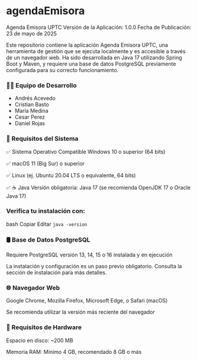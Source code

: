 # agendaEmisora
Agenda Emisora UPTC
Versión de la Aplicación: 1.0.0
Fecha de Publicación: 23 de mayo de 2025

Este repositorio contiene la aplicación Agenda Emisora UPTC, una herramienta de gestión que se ejecuta localmente y es accesible a través de un navegador web. Ha sido desarrollada en Java 17 utilizando Spring Boot y Maven, y requiere una base de datos PostgreSQL previamente configurada para su correcto funcionamiento.

### 👨‍💻 Equipo de Desarrollo

- Andrés Acevedo
- Cristian Basto
- María Medina
- Cesar Perez
- Daniel Rojas



### 🚀 Requisitos del Sistema
✅ Sistema Operativo Compatible
Windows 10 o superior (64 bits)

✅ macOS 11 (Big Sur) o superior

✅ Linux (ej. Ubuntu 20.04 LTS o equivalente, 64 bits)

✅ ☕ Java
Versión obligatoria: Java 17 (se recomienda OpenJDK 17 o Oracle Java 17)

### Verifica tu instalación con:

bash
Copiar
Editar
`java -version`
### 🛢️ Base de Datos PostgreSQL
Requiere PostgreSQL versión 13, 14, 15 o 16 instalada y en ejecución

La instalación y configuración es un paso previo obligatorio. Consulta la sección de instalación para más detalles.

### 🌐 Navegador Web
Google Chrome, Mozilla Firefox, Microsoft Edge, o Safari (macOS)

Se recomienda utilizar la versión más reciente del navegador

### 💾 Requisitos de Hardware
Espacio en disco: ~200 MB

Memoria RAM: Mínimo 4 GB, recomendado 8 GB o más